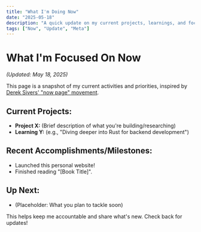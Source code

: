 ```yaml
---
title: "What I'm Doing Now"
date: "2025-05-18"
description: "A quick update on my current projects, learnings, and focus."
tags: ["Now", "Update", "Meta"]
---
```


# What I'm Focused On Now

*(Updated: May 18, 2025)*

This page is a snapshot of my current activities and priorities, inspired by [Derek Sivers' "now page" movement](https://nownownow.com/).

## Current Projects:

*   **Project X:** (Brief description of what you're building/researching)
*   **Learning Y:** (e.g., "Diving deeper into Rust for backend development")

## Recent Accomplishments/Milestones:

*   Launched this personal website!
*   Finished reading "[Book Title]".

## Up Next:

*   (Placeholder: What you plan to tackle soon)

This helps keep me accountable and share what's new. Check back for updates!
